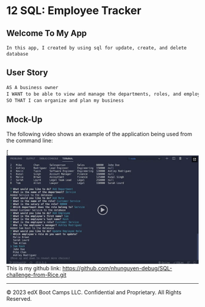# 12 SQL: Employee Tracker

## Welcome To My App
```
In this app, I created by using sql for update, create, and delete database
```

## User Story

```md
AS A business owner
I WANT to be able to view and manage the departments, roles, and employees in my company
SO THAT I can organize and plan my business
```

## Mock-Up

The following video shows an example of the application being used from the command line:

[![picturefordemo](./Assets/12-sql-homework-video-thumbnail.png)
<br>
This is my github link: https://github.com/nhunguyen-debug/SQL-challenge-from-Rice.git

- - -
© 2023 edX Boot Camps LLC. Confidential and Proprietary. All Rights Reserved.
